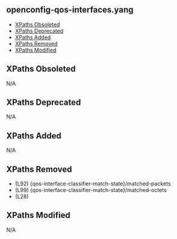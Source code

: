 ## openconfig-qos-interfaces.yang

- [XPaths Obsoleted](#xpaths-obsoleted)
- [XPaths Deprecated](#xpaths-deprecated)
- [XPaths Added](#xpaths-added)
- [XPaths Removed](#xpaths-removed)
- [XPaths Modified](#xpaths-modified)

## XPaths Obsoleted

N/A

## XPaths Deprecated

N/A

## XPaths Added

N/A

## XPaths Removed

- (L92)	{qos-interface-classifier-match-state}/matched-packets
- (L99)	{qos-interface-classifier-match-state}/matched-octets
- (L28)	

## XPaths Modified

N/A

